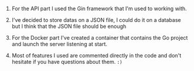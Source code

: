 
1. For the API part I used the Gin framework that I'm used to working with.

2. I've decided to store datas on a JSON file, I could do it on a database but I think that the JSON file should be enough

3. For the Docker part I've created a container that contains the Go project and launch the server listening at start.

4. Most of features I used are commented directly in the code and don't hesitate if you have questions about them. `:)`